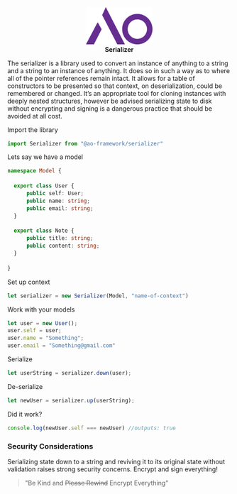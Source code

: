 <p align="center">
<img width="150" src="./assets/ao.logo.svg"><br>
<b>Serializer</b>
</p>

The serializer is a library used to convert an instance of anything to a string and a string to an instance of anything. It does so in such a way as to where all of the pointer references remain intact. It allows for a table of constructors to be presented so that context, on deserialization, could be remembered or changed. It’s an appropriate tool for cloning instances with deeply nested structures, however be advised serializing state to disk without encrypting and signing is a dangerous practice that should be avoided at all cost.

Import the library
```ts
import Serializer from "@ao-framework/serializer"
```
Lets say we have a model 
```ts
namespace Model {
  
  export class User {
      public self: User;
      public name: string;
      public email: string;
  }

  export class Note {
      public title: string;
      public content: string;
  }

}
```

Set up context
```ts
let serializer = new Serializer(Model, "name-of-context")
```

Work with your models
```ts
let user = new User();
user.self = user;
user.name = "Something";
user.email = "Something@gmail.com"
```

Serialize
```ts
let userString = serializer.down(user);
```

De-serialize
```ts
let newUser = serializer.up(userString);
```

Did it work?
```ts
console.log(newUser.self === newUser) //outputs: true
```

### Security Considerations
Serializing state down to a string and reviving it to its original state
without validation raises strong security concerns. Encrypt and sign everything!

<blockquote>
    "Be Kind and <strike>Please Rewind</strike> Encrypt Everything"
</blockquote>
